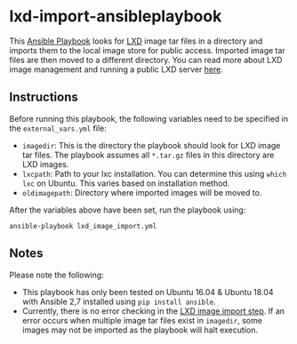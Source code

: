 # lxd-import-ansibleplaybook

This [Ansible Playbook](https://docs.ansible.com/ansible/2.7/user_guide/playbooks.html) looks for [LXD](https://linuxcontainers.org/) image tar files in a directory and imports them to the local image store for public access. Imported image tar files are then moved to a different directory. You can read more about LXD image management and running a public LXD server [here](https://stgraber.org/2016/03/30/lxd-2-0-image-management-512/).

## Instructions
Before running this playbook, the following variables need to be specified in the `external_vars.yml` file: 

* `imagedir`: This is the directory the playbook should look for LXD image tar files. The playbook assumes all `*.tar.gz` files in this directory are LXD images. 
* `lxcpath`: Path to your lxc installation. You can determine this using `which lxc` on Ubuntu. This varies based on installation method. 
* `oldimagepath`: Directory where imported images will be moved to. 

After the variables above have been set, run the playbook using: 
```
ansible-playbook lxd_image_import.yml
```

## Notes
Please note the following: 
* This playbook has only been tested on Ubuntu 16.04 & Ubuntu 18.04 with Ansible 2,7 installed using `pip install ansible`. 
* Currently, there is no error checking in the [LXD image import step](https://github.com/ilhaan/lxd-import-ansibleplaybook/blob/6ff23d321d6d53550fec5bc29677b54f569ef068/lxd_image_import.yml#L14). If an error occurs when multiple image tar files exist in `imagedir`, some images may not be imported as the playbook will halt execution. 
